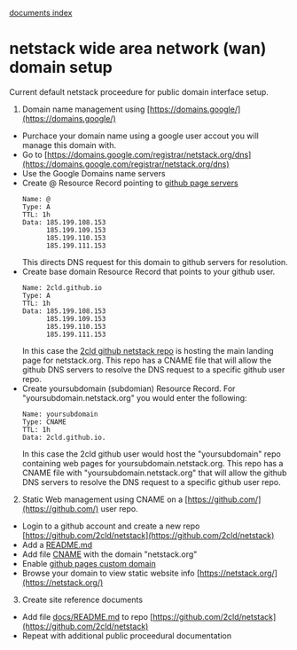[documents index](../../)
# netstack wide area network (wan) domain setup

Current default netstack proceedure for public domain interface setup.

1. Domain name management using [https://domains.google/](https://domains.google/)
  - Purchace your domain name using a google user accout you will manage this domain with.
  - Go to [https://domains.google.com/registrar/netstack.org/dns](https://domains.google.com/registrar/netstack.org/dns)
  - Use the Google Domains name servers
  - Create @ Resource Record pointing to [github page servers](https://docs.github.com/en/github/working-with-github-pages/managing-a-custom-domain-for-your-github-pages-site)
    ```
    Name: @ 
    Type: A 
    TTL: 1h 
    Data: 185.199.108.153
          185.199.109.153
          185.199.110.153
          185.199.111.153
    ```
    This directs DNS request for this domain to github servers for resolution.
  - Create base domain Resource Record that points to your github user.  
    ```
    Name: 2cld.github.io 
    Type: A 
    TTL: 1h 
    Data: 185.199.108.153
          185.199.109.153
          185.199.110.153
          185.199.111.153
    ```
    In this case the [2cld github netstack repo](https://github.com/2cld/netstack) is hosting the main landing page for netstack.org.  This repo has a CNAME file that will allow the github DNS servers to resolve the DNS request to a specific github user repo.
  - Create yoursubdomain (subdomian) Resource Record. For "yoursubdomain.netstack.org" you would enter the following:
    ```
    Name: yoursubdomain 
    Type: CNAME
    TTL: 1h 
    Data: 2cld.github.io.
    ```
    In this case the 2cld github user would host the "yoursubdomain" repo containing web pages for yoursubdomain.netstack.org.  This repo has a CNAME file with "yoursubdomain.netstack.org" that will allow the github DNS servers to resolve the DNS request to a specific github user repo.
2. Static Web management using CNAME on a [https://github.com/](https://github.com/) user repo.
  - Login to a github account and create a new repo [https://github.com/2cld/netstack](https://github.com/2cld/netstack)
  - Add a [README.md](https://github.com/2cld/netstack/blob/master/README.md)
  - Add file [CNAME](https://github.com/2cld/netstack/blob/master/CNAME) with the domain "netstack.org"
  - Enable [github pages custom domain](https://docs.github.com/en/github/working-with-github-pages/managing-a-custom-domain-for-your-github-pages-site)
  - Browse your domain to view static website info [https://netstack.org/](https://netstack.org/)
3. Create site reference documents
  - Add file [docs/README.md](https://github.com/2cld/netstack/blob/master/docs/README.md) to repo [https://github.com/2cld/netstack](https://github.com/2cld/netstack)
  - Repeat with additional public proceedural documentation
